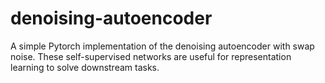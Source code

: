 # denoising-autoencoder
A simple Pytorch implementation of the denoising autoencoder with swap noise. These self-supervised networks are useful for representation learning to solve downstream tasks.

